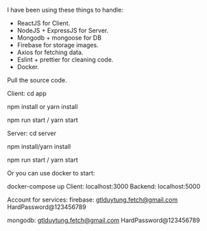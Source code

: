 I have been using these things to handle:
+ ReactJS for Client.
+ NodeJS + ExpressJS for Server.
+ Mongodb + mongoose for DB
+ Firebase for storage images.
+ Axios for fetching data.
+ Eslint + prettier for cleaning code.
+ Docker.


Pull the source code.

Client:
  cd app

  npm install or yarn install

  npm run start / yarn start

Server:
  cd server

  npm install/yarn install

  npm run start / yarn start

Or you can use docker to start:

docker-compose up
Client: localhost:3000
Backend: localhost:5000

Account for services:
firebase:
gtlduytung.fetch@gmail.com
HardPassword@123456789

mongodb:
gtlduytung.fetch@gmail.com
HardPassword@123456789
